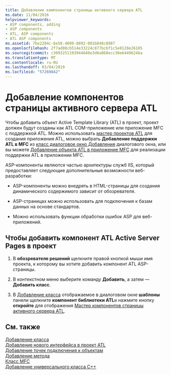 ```yaml
---
title: Добавление компонентов страницы активного сервера ATL
ms.date: 11/04/2016
helpviewer_keywords:
- ASP components, adding
- ASP components
- ATL, ASP components
- ATL ASP components
ms.assetid: 7be2204c-6e58-4099-8892-001b848c8987
ms.openlocfilehash: 2f7ad08cb514e33224c877bcbf1c5e8128e26185
ms.sourcegitcommit: c3093251193944840e3d0a068ecc30e6449624ba
ms.translationtype: MT
ms.contentlocale: ru-RU
ms.lasthandoff: 03/04/2019
ms.locfileid: "57269842"
---
```

# <a name="adding-an-atl-active-server-page-component"></a>Добавление компонентов страницы активного сервера ATL

Чтобы добавить объект Active Template Library (ATL) в проект, проект должен будут созданы как ATL COM-приложение или приложение MFC с поддержкой ATL. Можно использовать [мастер проектов ATL](../../atl/reference/atl-project-wizard.md) для создания приложения ATL, можно выбрать **Добавление поддержки ATL в MFC** из [класс диалоговое окно Добавление](../../ide/add-class-dialog-box.md) диалогового окна, или вы можете [Добавление объекта ATL в приложение MFC](../../mfc/reference/adding-atl-support-to-your-mfc-project.md) для реализации поддержки ATL в приложении MFC.

ASP-компоненты являются частью архитектуры служб IIS, который предоставляет следующие дополнительные возможности веб-разработки:

- ASP-компоненты можно внедрять в HTML-страницы для создания динамического содержимого зависит от обозревателя.

- ASP-страницах можно использовать для подключения к базам данных на основе стандартов.

- Можно использовать функции обработки ошибок ASP для веб-приложений.

## <a name="to-add-an-atl-active-server-pages-component-to-your-project"></a>Чтобы добавить компонент ATL Active Server Pages в проект

1. В **обозревателе решений** щелкните правой кнопкой мыши имя проекта, к которому вы хотите добавить компонент ATL ASP-страницы.

1. В контекстном меню выберите команду **Добавить**, а затем — **Добавить класс**.

1. В [Добавление класса](../../ide/add-class-dialog-box.md) отображаемое в диалоговом окне **шаблоны** панели щелкните **компонент библиотеки ATL**и нажмите кнопку **откройте** для отображения [Мастер компонентов страницы активного сервера ATL](../../atl/reference/atl-active-server-page-component-wizard.md).

## <a name="see-also"></a>См. также

[Добавление класса](../../ide/adding-a-class-visual-cpp.md)<br/>
[Добавление нового интерфейса в проект ATL](../../atl/reference/adding-a-new-interface-in-an-atl-project.md)<br/>
[Добавление точек подключения к объектам](../../atl/adding-connection-points-to-an-object.md)<br/>
[Добавление метода](../../ide/adding-a-method-visual-cpp.md)<br/>
[Класс MFC](../../mfc/reference/adding-an-mfc-class.md)<br/>
[Добавление универсального класса C++](../../ide/adding-a-generic-cpp-class.md)
